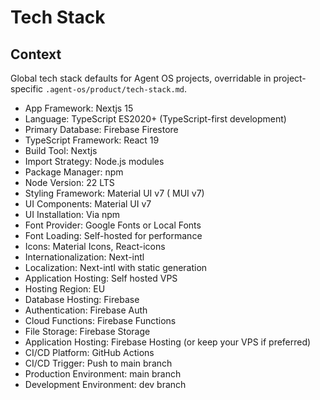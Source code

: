 # Tech Stack

## Context

Global tech stack defaults for Agent OS projects, overridable in project-specific `.agent-os/product/tech-stack.md`.

- App Framework: Nextjs 15
- Language: TypeScript ES2020+ (TypeScript-first development)
- Primary Database: Firebase Firestore
- TypeScript Framework: React 19
- Build Tool: Nextjs
- Import Strategy: Node.js modules
- Package Manager: npm
- Node Version: 22 LTS
- Styling Framework: Material UI v7 ( MUI v7) 
- UI Components: Material UI v7 
- UI Installation: Via npm
- Font Provider: Google Fonts or Local Fonts
- Font Loading: Self-hosted for performance
- Icons: Material Icons, React-icons
- Internationalization: Next-intl
- Localization: Next-intl with static generation
- Application Hosting:  Self hosted VPS
- Hosting Region: EU
- Database Hosting: Firebase
- Authentication: Firebase Auth
- Cloud Functions: Firebase Functions
- File Storage: Firebase Storage
- Application Hosting: Firebase Hosting (or keep your VPS if preferred)
- CI/CD Platform: GitHub Actions
- CI/CD Trigger: Push to main branch
- Production Environment: main branch
- Development Environment: dev branch
